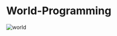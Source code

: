 # World-Programming
![world](https://github.com/ZiadRabea/World-Programming/assets/138338114/fd801e5d-730c-4a8e-af52-5ae16a6b0053)
